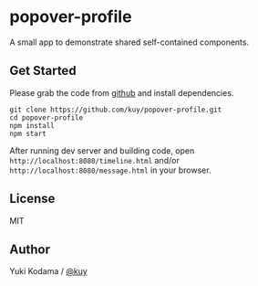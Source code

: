 # popover-profile

A small app to demonstrate shared self-contained components.

## Get Started

Please grab the code from [github](https://github.com/kuy/popover-profile) and install dependencies.

```
git clone https://github.com/kuy/popover-profile.git
cd popover-profile
npm install
npm start
```

After running dev server and building code, open `http://localhost:8080/timeline.html` and/or `http://localhost:8080/message.html` in your browser.

## License

MIT

## Author

Yuki Kodama / [@kuy](https://twitter.com/kuy)
